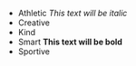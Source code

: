 - Athletic *This text will be italic*
- Creative 
- Kind
- Smart **This text will be bold**
- Sportive
